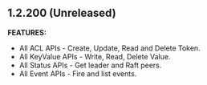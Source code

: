 ## 1.2.200 (Unreleased)

**FEATURES:**

 * All ACL APIs - Create, Update, Read and Delete Token.
 * All KeyValue APIs - Write, Read, Delete Value.
 * All Status APIs - Get leader and Raft peers.
 * All Event APIs - Fire and list events.